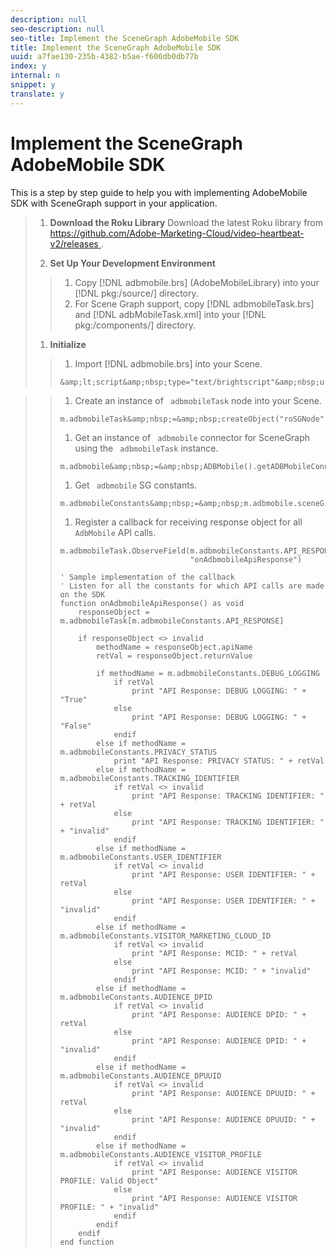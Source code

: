 ```yaml
---
description: null
seo-description: null
seo-title: Implement the SceneGraph AdobeMobile SDK
title: Implement the SceneGraph AdobeMobile SDK
uuid: a7fae130-235b-4382-b5ae-f606db0db77b
index: y
internal: n
snippet: y
translate: y
---
```


# Implement the SceneGraph AdobeMobile SDK

This is a step by step guide to help you with implementing AdobeMobile SDK with SceneGraph support in your application.

>1. **Download the Roku Library**
>   Download the latest Roku library from [ https://github.com/Adobe-Marketing-Cloud/video-heartbeat-v2/releases ](https://github.com/Adobe-Marketing-Cloud/video-heartbeat-v2/releases).
>
>1. **Set Up Your Development Environment**
>
>   >1. Copy [!DNL  adbmobile.brs] (AdobeMobileLibrary) into your [!DNL  pkg:/source/] directory.
>   >1. For Scene Graph support, copy [!DNL  adbmobileTask.brs] and [!DNL  adbMobileTask.xml] into your [!DNL  pkg:/components/] directory.
>1. **Initialize**
>   >1. Import [!DNL  adbmobile.brs] into your Scene.
>   >
>   >   ```
>   >   &amp;lt;script&amp;nbsp;type="text/brightscript"&amp;nbsp;uri="pkg:/source/adbmobile.brs"&amp;nbsp;/&amp;gt;
>   >   ```

>   >
>   >1. Create an instance of ` adbmobileTask` node into your Scene.
>   >
>   >   ```
>   >   m.adbmobileTask&amp;nbsp;=&amp;nbsp;createObject("roSGNode",&amp;nbsp;"adbmobileTask")
>   >   ```
>   >
>   >1. Get an instance of ` adbmobile` connector for SceneGraph using the ` adbmobileTask` instance.
>   >
>   >   ```
>   >   m.adbmobile&amp;nbsp;=&amp;nbsp;ADBMobile().getADBMobileConnectorInstance(m.adbmobileTask)
>   >   ```
>   >
>   >1. Get ` adbmobile` SG constants.
>   >
>   >   ```
>   >   m.adbmobileConstants&amp;nbsp;=&amp;nbsp;m.adbmobile.sceneGraphConstants()
>   >   ```
>   >
>   >1. Register a callback for receiving response object for all ` AdbMobile` API calls.
>   >
>   >   ```
>   >   m.adbmobileTask.ObserveField(m.adbmobileConstants.API_RESPONSE,  
>   >                                "onAdbmobileApiResponse") 
>   >      
>   >   ' Sample implementation of the callback 
>   >   ' Listen for all the constants for which API calls are made on the SDK 
>   >   function onAdbmobileApiResponse() as void 
>   >       responseObject = m.adbmobileTask[m.adbmobileConstants.API_RESPONSE] 
>   >     
>   >       if responseObject <> invalid 
>   >           methodName = responseObject.apiName 
>   >           retVal = responseObject.returnValue 
>   >    
>   >           if methodName = m.adbmobileConstants.DEBUG_LOGGING 
>   >               if retVal 
>   >                   print "API Response: DEBUG LOGGING: " + "True" 
>   >               else 
>   >                   print "API Response: DEBUG LOGGING: " + "False" 
>   >               endif 
>   >           else if methodName = m.adbmobileConstants.PRIVACY_STATUS 
>   >               print "API Response: PRIVACY STATUS: " + retVal 
>   >           else if methodName = m.adbmobileConstants.TRACKING_IDENTIFIER 
>   >               if retVal <> invalid 
>   >                   print "API Response: TRACKING IDENTIFIER: " + retVal 
>   >               else 
>   >                   print "API Response: TRACKING IDENTIFIER: " + "invalid" 
>   >               endif 
>   >           else if methodName = m.adbmobileConstants.USER_IDENTIFIER 
>   >               if retVal <> invalid 
>   >                   print "API Response: USER IDENTIFIER: " + retVal 
>   >               else 
>   >                   print "API Response: USER IDENTIFIER: " + "invalid" 
>   >               endif 
>   >           else if methodName = m.adbmobileConstants.VISITOR_MARKETING_CLOUD_ID 
>   >               if retVal <> invalid 
>   >                   print "API Response: MCID: " + retVal 
>   >               else 
>   >                   print "API Response: MCID: " + "invalid" 
>   >               endif 
>   >           else if methodName = m.adbmobileConstants.AUDIENCE_DPID 
>   >               if retVal <> invalid 
>   >                   print "API Response: AUDIENCE DPID: " + retVal 
>   >               else 
>   >                   print "API Response: AUDIENCE DPID: " + "invalid" 
>   >               endif 
>   >           else if methodName = m.adbmobileConstants.AUDIENCE_DPUUID 
>   >               if retVal <> invalid 
>   >                   print "API Response: AUDIENCE DPUUID: " + retVal 
>   >               else 
>   >                   print "API Response: AUDIENCE DPUUID: " + "invalid" 
>   >               endif 
>   >           else if methodName = m.adbmobileConstants.AUDIENCE_VISITOR_PROFILE 
>   >               if retVal <> invalid 
>   >                   print "API Response: AUDIENCE VISITOR PROFILE: Valid Object" 
>   >               else 
>   >                   print "API Response: AUDIENCE VISITOR PROFILE: " + "invalid" 
>   >               endif 
>   >           endif 
>   >       endif 
>   >   end function 
>   >   
>   >   ```
>   >
